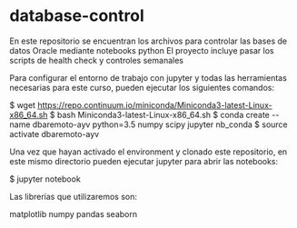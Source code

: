 # database-control
En este repositorio se encuentran los archivos para controlar las bases de datos Oracle mediante notebooks python
El proyecto incluye pasar los scripts de health check y controles semanales


Para configurar el entorno de trabajo con jupyter y todas las herramientas necesarias para este curso, pueden ejecutar los siguientes comandos:

$ wget https://repo.continuum.io/miniconda/Miniconda3-latest-Linux-x86_64.sh
$ bash Miniconda3-latest-Linux-x86_64.sh
$ conda create --name dbaremoto-ayv python=3.5 numpy scipy jupyter nb_conda
$ source activate dbaremoto-ayv

Una vez que hayan activado el environment y clonado este repositorio, en este mismo directorio pueden ejecutar jupyter para abrir las notebooks:

$ jupyter notebook

Las librerías que utilizaremos son:

matplotlib
numpy
pandas
seaborn
